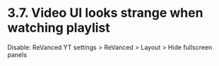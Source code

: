 # 3.7. Video UI looks strange when watching playlist

Disable: ReVanced YT settings > ReVanced > Layout > Hide fullscreen panels

